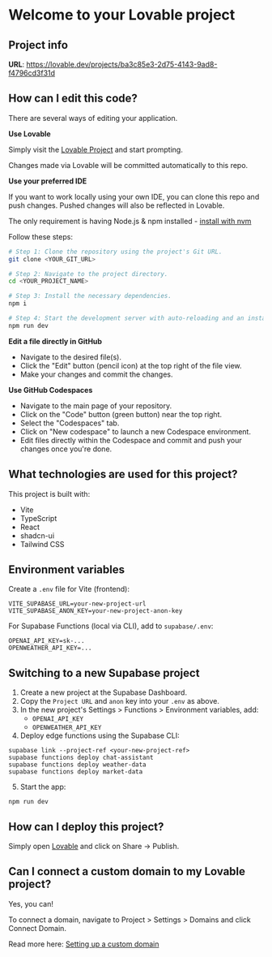 # Welcome to your Lovable project

## Project info

**URL**: https://lovable.dev/projects/ba3c85e3-2d75-4143-9ad8-f4796cd3f31d

## How can I edit this code?

There are several ways of editing your application.

**Use Lovable**

Simply visit the [Lovable Project](https://lovable.dev/projects/ba3c85e3-2d75-4143-9ad8-f4796cd3f31d) and start prompting.

Changes made via Lovable will be committed automatically to this repo.

**Use your preferred IDE**

If you want to work locally using your own IDE, you can clone this repo and push changes. Pushed changes will also be reflected in Lovable.

The only requirement is having Node.js & npm installed - [install with nvm](https://github.com/nvm-sh/nvm#installing-and-updating)

Follow these steps:

```sh
# Step 1: Clone the repository using the project's Git URL.
git clone <YOUR_GIT_URL>

# Step 2: Navigate to the project directory.
cd <YOUR_PROJECT_NAME>

# Step 3: Install the necessary dependencies.
npm i

# Step 4: Start the development server with auto-reloading and an instant preview.
npm run dev
```

**Edit a file directly in GitHub**

- Navigate to the desired file(s).
- Click the "Edit" button (pencil icon) at the top right of the file view.
- Make your changes and commit the changes.

**Use GitHub Codespaces**

- Navigate to the main page of your repository.
- Click on the "Code" button (green button) near the top right.
- Select the "Codespaces" tab.
- Click on "New codespace" to launch a new Codespace environment.
- Edit files directly within the Codespace and commit and push your changes once you're done.

## What technologies are used for this project?

This project is built with:

- Vite
- TypeScript
- React
- shadcn-ui
- Tailwind CSS

## Environment variables

Create a `.env` file for Vite (frontend):

```
VITE_SUPABASE_URL=your-new-project-url
VITE_SUPABASE_ANON_KEY=your-new-project-anon-key
```

For Supabase Functions (local via CLI), add to `supabase/.env`:

```
OPENAI_API_KEY=sk-...
OPENWEATHER_API_KEY=...
```

## Switching to a new Supabase project

1. Create a new project at the Supabase Dashboard.
2. Copy the `Project URL` and `anon` key into your `.env` as above.
3. In the new project's Settings > Functions > Environment variables, add:
   - `OPENAI_API_KEY`
   - `OPENWEATHER_API_KEY`
4. Deploy edge functions using the Supabase CLI:

```
supabase link --project-ref <your-new-project-ref>
supabase functions deploy chat-assistant
supabase functions deploy weather-data
supabase functions deploy market-data
```

5. Start the app:

```
npm run dev
```

## How can I deploy this project?

Simply open [Lovable](https://lovable.dev/projects/ba3c85e3-2d75-4143-9ad8-f4796cd3f31d) and click on Share -> Publish.

## Can I connect a custom domain to my Lovable project?

Yes, you can!

To connect a domain, navigate to Project > Settings > Domains and click Connect Domain.

Read more here: [Setting up a custom domain](https://docs.lovable.dev/tips-tricks/custom-domain#step-by-step-guide)

